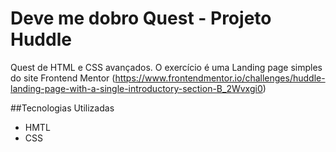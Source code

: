 # Deve me dobro Quest - Projeto Huddle
Quest de HTML e CSS avançados. O exercício é uma Landing page simples do site Frontend Mentor (https://www.frontendmentor.io/challenges/huddle-landing-page-with-a-single-introductory-section-B_2Wvxgi0)

##Tecnologias Utilizadas
- HMTL
- CSS
